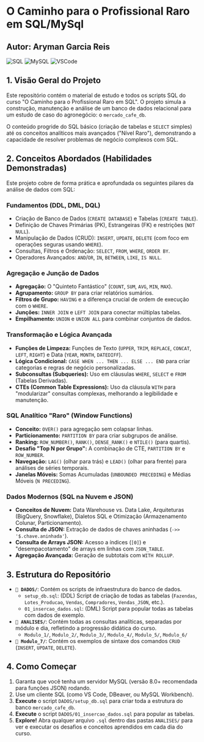 ﻿# O Caminho para o Profissional Raro em SQL/MySql
## Autor: Aryman Garcia Reis

![SQL](https://img.shields.io/badge/SQL-005C84?style=for-the-badge&logo=sql&logoColor=white)
![MySQL](https://img.shields.io/badge/MySQL-4479A1?style=for-the-badge&logo=mysql&logoColor=white)
![VSCode](https://img.shields.io/badge/VS_Code-007ACC?style=for-the-badge&logo=visualstudiocode&logoColor=white)

## 1. Visão Geral do Projeto

Este repositório contém o material de estudo e todos os scripts SQL do curso "O Caminho para o Profissional Raro em SQL". O projeto simula a construção, manutenção e análise de um banco de dados relacional para um estudo de caso do agronegócio: o `mercado_cafe_db`.

O conteúdo progride do SQL básico (criação de tabelas e `SELECT` simples) até os conceitos analíticos mais avançados ("Nível Raro"), demonstrando a capacidade de resolver problemas de negócio complexos com SQL.

## 2. Conceitos Abordados (Habilidades Demonstradas)

Este projeto cobre de forma prática e aprofundada os seguintes pilares da análise de dados com SQL:

### Fundamentos (DDL, DML, DQL)
* Criação de Banco de Dados (`CREATE DATABASE`) e Tabelas (`CREATE TABLE`).
* Definição de Chaves Primárias (PK), Estrangeiras (FK) e restrições (`NOT NULL`).
* Manipulação de Dados (CRUD): `INSERT`, `UPDATE`, `DELETE` (com foco em operações seguras usando `WHERE`).
* Consultas, Filtros e Ordenação: `SELECT`, `FROM`, `WHERE`, `ORDER BY`.
* Operadores Avançados: `AND`/`OR`, `IN`, `BETWEEN`, `LIKE`, `IS NULL`.

### Agregação e Junção de Dados
* **Agregação:** O "Quinteto Fantástico" (`COUNT`, `SUM`, `AVG`, `MIN`, `MAX`).
* **Agrupamento:** `GROUP BY` para criar relatórios sumários.
* **Filtros de Grupo:** `HAVING` e a diferença crucial de ordem de execução com o `WHERE`.
* **Junções:** `INNER JOIN` e `LEFT JOIN` para conectar múltiplas tabelas.
* **Empilhamento:** `UNION` e `UNION ALL` para combinar conjuntos de dados.

### Transformação e Lógica Avançada
* **Funções de Limpeza:** Funções de Texto (`UPPER`, `TRIM`, `REPLACE`, `CONCAT`, `LEFT`, `RIGHT`) e Data (`YEAR`, `MONTH`, `DATEDIFF`).
* **Lógica Condicional:** `CASE WHEN ... THEN ... ELSE ... END` para criar categorias e regras de negócio personalizadas.
* **Subconsultas (Subqueries):** Uso em cláusulas `WHERE`, `SELECT` e `FROM` (Tabelas Derivadas).
* **CTEs (Common Table Expressions):** Uso da cláusula `WITH` para "modularizar" consultas complexas, melhorando a legibilidade e manutenção.

### SQL Analítico "Raro" (Window Functions)
* **Conceito:** `OVER()` para agregação sem colapsar linhas.
* **Particionamento:** `PARTITION BY` para criar subgrupos de análise.
* **Ranking:** `ROW_NUMBER()`, `RANK()`, `DENSE_RANK()` e `NTILE()` (para quartis).
* **Desafio "Top N por Grupo":** A combinação de CTE, `PARTITION BY` e `ROW_NUMBER`.
* **Navegação:** `LAG()` (olhar para trás) e `LEAD()` (olhar para frente) para análises de séries temporais.
* **Janelas Móveis:** Somas Acumuladas (`UNBOUNDED PRECEDING`) e Médias Móveis (`N PRECEDING`).

### Dados Modernos (SQL na Nuvem e JSON)
* **Conceitos de Nuvem:** Data Warehouse vs. Data Lake, Arquiteturas (BigQuery, Snowflake), Dialetos SQL e Otimização (Armazenamento Colunar, Particionamento).
* **Consulta de JSON:** Extração de dados de chaves aninhadas (`->> '$.chave.aninhada'`).
* **Consulta de Arrays JSON:** Acesso a índices (`[0]`) e "desempacotamento" de arrays em linhas com `JSON_TABLE`.
* **Agregação Avançada:** Geração de subtotais com `WITH ROLLUP`.

## 3. Estrutura do Repositório

* **`📁 DADOS/`**: Contém os scripts de infraestrutura do banco de dados.
    * `setup_db.sql`: (DDL) Script de criação de todas as tabelas (`Fazendas`, `Lotes_Producao`, `Vendas`, `Compradores`, `Vendas_JSON`, etc.).
    * `01_insercao_dados.sql`: (DML) Script para popular todas as tabelas com dados de exemplo.
* **`📁 ANALISES/`**: Contém todas as consultas analíticas, separadas por módulo e dia, refletindo a progressão didática do curso.
    * `Modulo_1/`, `Modulo_2/`, `Modulo_3/`, `Modulo_4/`, `Modulo_5/`, `Modulo_6/`
* **`📁 Modulo_7/`**: Contém os exemplos de sintaxe dos comandos `CRUD` (`INSERT`, `UPDATE`, `DELETE`).

## 4. Como Começar

1.  Garanta que você tenha um servidor MySQL (versão 8.0+ recomendada para funções JSON) rodando.
2.  Use um cliente SQL (como VS Code, DBeaver, ou MySQL Workbench).
3.  **Execute** o script `DADOS/setup_db.sql` para criar toda a estrutura do banco `mercado_cafe_db`.
4.  **Execute** o script `DADOS/01_insercao_dados.sql` para popular as tabelas.
5.  **Explore!** Abra qualquer arquivo `.sql` dentro das pastas `ANALISES/` para ver e executar os desafios e conceitos aprendidos em cada dia do curso.


